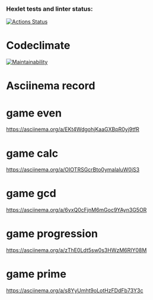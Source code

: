 ### Hexlet tests and linter status:
[![Actions Status](https://github.com/EvilLogitech/python-project-49/workflows/hexlet-check/badge.svg)](https://github.com/EvilLogitech/python-project-49/actions)
# Codeclimate
[![Maintainability](https://api.codeclimate.com/v1/badges/cc30411e0408f2d3e04c/maintainability)](https://codeclimate.com/github/EvilLogitech/python-project-49/maintainability)
# Asciinema record
# game even
https://asciinema.org/a/EKt4WdgohjKaaGXBpR0yj9tfR
# game calc
https://asciinema.org/a/OIOTRSGcrBto0ymalaluW0jS3
# game gcd
https://asciinema.org/a/6yxQ0cFjnM6mGoc9YAyn3G5OR
# game progression
https://asciinema.org/a/zThE0Ldt5sw0s3HWzM6RIY08M
# game prime
https://asciinema.org/a/s8YyUmht9oLotHzFDdFb73Y3c